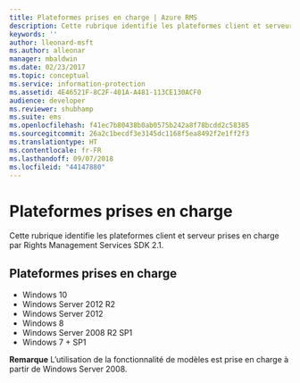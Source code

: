 ```yaml
---
title: Plateformes prises en charge | Azure RMS
description: Cette rubrique identifie les plateformes client et serveur prises en charge par Rights Management Services SDK 2.1.
keywords: ''
author: lleonard-msft
ms.author: alleonar
manager: mbaldwin
ms.date: 02/23/2017
ms.topic: conceptual
ms.service: information-protection
ms.assetid: 4E46521F-8C2F-401A-A481-113CE130ACF0
audience: developer
ms.reviewer: shubhamp
ms.suite: ems
ms.openlocfilehash: f41ec7b80438b0ab0575b242a8f78bcdd2c58385
ms.sourcegitcommit: 26a2c1becdf3e3145dc1168f5ea8492f2e1ff2f3
ms.translationtype: HT
ms.contentlocale: fr-FR
ms.lasthandoff: 09/07/2018
ms.locfileid: "44147880"
---
```

# <a name="supported-platforms"></a>Plateformes prises en charge

Cette rubrique identifie les plateformes client et serveur prises en charge par Rights Management Services SDK 2.1.

## <a name="supported-platforms"></a>Plateformes prises en charge

-   Windows 10
-   Windows Server 2012 R2
-   Windows Server 2012
-   Windows 8
-   Windows Server 2008 R2 SP1
-   Windows 7 + SP1

**Remarque** L’utilisation de la fonctionnalité de modèles est prise en charge à partir de Windows Server 2008.

